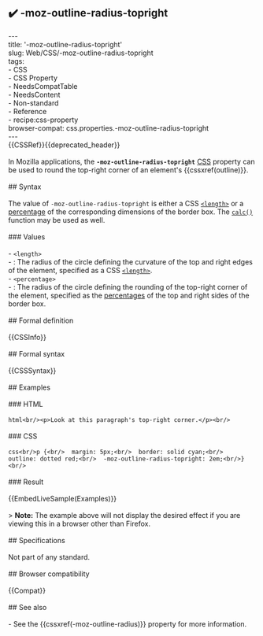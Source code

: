 ## ✔️ -moz-outline-radius-topright 
 ---<br/>title: '-moz-outline-radius-topright'<br/>slug: Web/CSS/-moz-outline-radius-topright<br/>tags:<br/>  - CSS<br/>  - CSS Property<br/>  - NeedsCompatTable<br/>  - NeedsContent<br/>  - Non-standard<br/>  - Reference<br/>  - recipe:css-property<br/>browser-compat: css.properties.-moz-outline-radius-topright<br/>---<br/>{{CSSRef}}{{deprecated_header}}<br/><br/>In Mozilla applications, the **`-moz-outline-radius-topright`** [CSS](/en-US/docs/Web/CSS) property can be used to round the top-right corner of an element's {{cssxref(outline)}}.<br/><br/>## Syntax<br/><br/>The value of `-moz-outline-radius-topright` is either a CSS [`<length>`](/en-US/docs/Web/CSS/length) or a [percentage](/en-US/docs/Web/CSS/percentage) of the corresponding dimensions of the border box. The [`calc()`](</en-US/docs/Web/CSS/calc()>) function may be used as well.<br/><br/>### Values<br/><br/>- `<length>`<br/>  - : The radius of the circle defining the curvature of the top and right edges of the element, specified as a CSS [`<length>`](/en-US/docs/Web/CSS/length).<br/>- `<percentage>`<br/>  - : The radius of the circle defining the rounding of the top-right corner of the element, specified as the [percentages](/en-US/docs/Web/CSS/percentage) of the top and right sides of the border box.<br/><br/>## Formal definition<br/><br/>{{CSSInfo}}<br/><br/>## Formal syntax<br/><br/>{{CSSSyntax}}<br/><br/>## Examples<br/><br/>### HTML<br/><br/>```html<br/><p>Look at this paragraph's top-right corner.</p><br/>```<br/><br/>### CSS<br/><br/>```css<br/>p {<br/>  margin: 5px;<br/>  border: solid cyan;<br/>  outline: dotted red;<br/>  -moz-outline-radius-topright: 2em;<br/>}<br/>```<br/><br/>### Result<br/><br/>{{EmbedLiveSample(Examples)}}<br/><br/>> **Note:** The example above will not display the desired effect if you are viewing this in a browser other than Firefox.<br/><br/>## Specifications<br/><br/>Not part of any standard.<br/><br/>## Browser compatibility<br/><br/>{{Compat}}<br/><br/>## See also<br/><br/>- See the {{cssxref(-moz-outline-radius)}} property for more information.<br/>